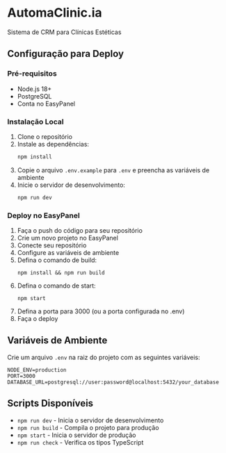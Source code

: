 # AutomaClinic.ia

Sistema de CRM para Clínicas Estéticas

## Configuração para Deploy

### Pré-requisitos

- Node.js 18+
- PostgreSQL
- Conta no EasyPanel

### Instalação Local

1. Clone o repositório
2. Instale as dependências:
   ```bash
   npm install
   ```
3. Copie o arquivo `.env.example` para `.env` e preencha as variáveis de ambiente
4. Inicie o servidor de desenvolvimento:
   ```bash
   npm run dev
   ```

### Deploy no EasyPanel

1. Faça o push do código para seu repositório
2. Crie um novo projeto no EasyPanel
3. Conecte seu repositório
4. Configure as variáveis de ambiente
5. Defina o comando de build:
   ```
   npm install && npm run build
   ```
6. Defina o comando de start:
   ```
   npm start
   ```
7. Defina a porta para 3000 (ou a porta configurada no .env)
8. Faça o deploy

## Variáveis de Ambiente

Crie um arquivo `.env` na raiz do projeto com as seguintes variáveis:

```
NODE_ENV=production
PORT=3000
DATABASE_URL=postgresql://user:password@localhost:5432/your_database
```

## Scripts Disponíveis

- `npm run dev` - Inicia o servidor de desenvolvimento
- `npm run build` - Compila o projeto para produção
- `npm start` - Inicia o servidor de produção
- `npm run check` - Verifica os tipos TypeScript
